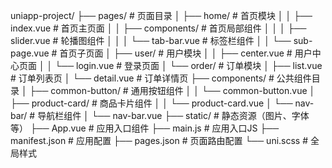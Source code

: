uniapp-project/
├── pages/                # 页面目录
│   ├── home/             # 首页模块
│   │   ├── index.vue     # 首页主页面
│   │   ├── components/   # 首页局部组件
│   │   │   ├── slider.vue    # 轮播图组件
│   │   │   └── tab-bar.vue   # 标签栏组件
│   │   └── sub-page.vue  # 首页子页面
│   ├── user/             # 用户模块
│   │   ├── center.vue    # 用户中心页面
│   │   └── login.vue     # 登录页面
│   └── order/            # 订单模块
│       ├── list.vue      # 订单列表页
│       └── detail.vue    # 订单详情页
├── components/           # 公共组件目录
│   ├── common-button/    # 通用按钮组件
│   │   └── common-button.vue
│   ├── product-card/     # 商品卡片组件
│   │   └── product-card.vue
│   └── nav-bar/          # 导航栏组件
│       └── nav-bar.vue
├── static/               # 静态资源（图片、字体等）
├── App.vue               # 应用入口组件
├── main.js               # 应用入口JS
├── manifest.json         # 应用配置
├── pages.json            # 页面路由配置
└── uni.scss              # 全局样式